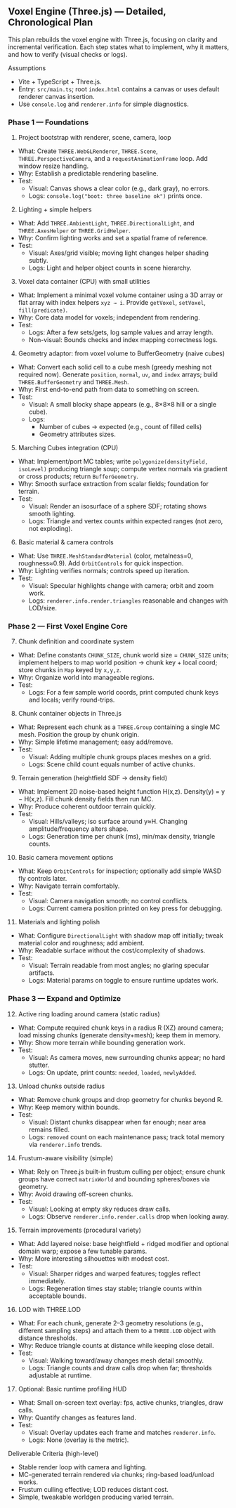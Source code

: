 ## Voxel Engine (Three.js) — Detailed, Chronological Plan

This plan rebuilds the voxel engine with Three.js, focusing on clarity and incremental verification. Each step states what to implement, why it matters, and how to verify (visual checks or logs).

Assumptions

- Vite + TypeScript + Three.js.
- Entry: `src/main.ts`; root `index.html` contains a canvas or uses default renderer canvas insertion.
- Use `console.log` and `renderer.info` for simple diagnostics.

### Phase 1 — Foundations

1. Project bootstrap with renderer, scene, camera, loop

- What: Create `THREE.WebGLRenderer`, `THREE.Scene`, `THREE.PerspectiveCamera`, and a `requestAnimationFrame` loop. Add window resize handling.
- Why: Establish a predictable rendering baseline.
- Test:
  - Visual: Canvas shows a clear color (e.g., dark gray), no errors.
  - Logs: `console.log("boot: three baseline ok")` prints once.

2. Lighting + simple helpers

- What: Add `THREE.AmbientLight`, `THREE.DirectionalLight`, and `THREE.AxesHelper` or `THREE.GridHelper`.
- Why: Confirm lighting works and set a spatial frame of reference.
- Test:
  - Visual: Axes/grid visible; moving light changes helper shading subtly.
  - Logs: Light and helper object counts in scene hierarchy.

3. Voxel data container (CPU) with small utilities

- What: Implement a minimal voxel volume container using a 3D array or flat array with index helpers `xyz → i`. Provide `getVoxel`, `setVoxel`, `fill(predicate)`.
- Why: Core data model for voxels; independent from rendering.
- Test:
  - Logs: After a few sets/gets, log sample values and array length.
  - Non-visual: Bounds checks and index mapping correctness logs.

4. Geometry adaptor: from voxel volume to BufferGeometry (naive cubes)

- What: Convert each solid cell to a cube mesh (greedy meshing not required now). Generate `position`, `normal`, `uv`, and `index` arrays; build `THREE.BufferGeometry` and `THREE.Mesh`.
- Why: First end-to-end path from data to something on screen.
- Test:
  - Visual: A small blocky shape appears (e.g., 8×8×8 hill or a single cube).
  - Logs:
    - Number of cubes → expected (e.g., count of filled cells)
    - Geometry attributes sizes.

5. Marching Cubes integration (CPU)

- What: Implement/port MC tables; write `polygonize(densityField, isoLevel)` producing triangle soup; compute vertex normals via gradient or cross products; return `BufferGeometry`.
- Why: Smooth surface extraction from scalar fields; foundation for terrain.
- Test:
  - Visual: Render an isosurface of a sphere SDF; rotating shows smooth lighting.
  - Logs: Triangle and vertex counts within expected ranges (not zero, not exploding).

6. Basic material & camera controls

- What: Use `THREE.MeshStandardMaterial` (color, metalness=0, roughness≈0.9). Add `OrbitControls` for quick inspection.
- Why: Lighting verifies normals; controls speed up iteration.
- Test:
  - Visual: Specular highlights change with camera; orbit and zoom work.
  - Logs: `renderer.info.render.triangles` reasonable and changes with LOD/size.

### Phase 2 — First Voxel Engine Core

7. Chunk definition and coordinate system

- What: Define constants `CHUNK_SIZE`, chunk world size = `CHUNK_SIZE` units; implement helpers to map world position → chunk key + local coord; store chunks in `Map` keyed by `x,y,z`.
- Why: Organize world into manageable regions.
- Test:
  - Logs: For a few sample world coords, print computed chunk keys and locals; verify round-trips.

8. Chunk container objects in Three.js

- What: Represent each chunk as a `THREE.Group` containing a single MC mesh. Position the group by chunk origin.
- Why: Simple lifetime management; easy add/remove.
- Test:
  - Visual: Adding multiple chunk groups places meshes on a grid.
  - Logs: Scene child count equals number of active chunks.

9. Terrain generation (heightfield SDF → density field)

- What: Implement 2D noise-based height function H(x,z). Density(y) = y − H(x,z). Fill chunk density fields then run MC.
- Why: Produce coherent outdoor terrain quickly.
- Test:
  - Visual: Hills/valleys; iso surface around y≈H. Changing amplitude/frequency alters shape.
  - Logs: Generation time per chunk (ms), min/max density, triangle counts.

10. Basic camera movement options

- What: Keep `OrbitControls` for inspection; optionally add simple WASD fly controls later.
- Why: Navigate terrain comfortably.
- Test:
  - Visual: Camera navigation smooth; no control conflicts.
  - Logs: Current camera position printed on key press for debugging.

11. Materials and lighting polish

- What: Configure `DirectionalLight` with shadow map off initially; tweak material color and roughness; add ambient.
- Why: Readable surface without the cost/complexity of shadows.
- Test:
  - Visual: Terrain readable from most angles; no glaring specular artifacts.
  - Logs: Material params on toggle to ensure runtime updates work.

### Phase 3 — Expand and Optimize

12. Active ring loading around camera (static radius)

- What: Compute required chunk keys in a radius R (XZ) around camera; load missing chunks (generate density+mesh); keep them in memory.
- Why: Show more terrain while bounding generation work.
- Test:
  - Visual: As camera moves, new surrounding chunks appear; no hard stutter.
  - Logs: On update, print counts: `needed`, `loaded`, `newlyAdded`.

13. Unload chunks outside radius

- What: Remove chunk groups and drop geometry for chunks beyond R.
- Why: Keep memory within bounds.
- Test:
  - Visual: Distant chunks disappear when far enough; near area remains filled.
  - Logs: `removed` count on each maintenance pass; track total memory via `renderer.info` trends.

14. Frustum-aware visibility (simple)

- What: Rely on Three.js built-in frustum culling per object; ensure chunk groups have correct `matrixWorld` and bounding spheres/boxes via geometry.
- Why: Avoid drawing off-screen chunks.
- Test:
  - Visual: Looking at empty sky reduces draw calls.
  - Logs: Observe `renderer.info.render.calls` drop when looking away.

15. Terrain improvements (procedural variety)

- What: Add layered noise: base heightfield + ridged modifier and optional domain warp; expose a few tunable params.
- Why: More interesting silhouettes with modest cost.
- Test:
  - Visual: Sharper ridges and warped features; toggles reflect immediately.
  - Logs: Regeneration times stay stable; triangle counts within acceptable bounds.

16. LOD with THREE.LOD

- What: For each chunk, generate 2–3 geometry resolutions (e.g., different sampling steps) and attach them to a `THREE.LOD` object with distance thresholds.
- Why: Reduce triangle counts at distance while keeping close detail.
- Test:
  - Visual: Walking toward/away changes mesh detail smoothly.
  - Logs: Triangle counts and draw calls drop when far; thresholds adjustable at runtime.

17. Optional: Basic runtime profiling HUD

- What: Small on-screen text overlay: fps, active chunks, triangles, draw calls.
- Why: Quantify changes as features land.
- Test:
  - Visual: Overlay updates each frame and matches `renderer.info`.
  - Logs: None (overlay is the metric).

Deliverable Criteria (high-level)

- Stable render loop with camera and lighting.
- MC-generated terrain rendered via chunks; ring-based load/unload works.
- Frustum culling effective; LOD reduces distant cost.
- Simple, tweakable worldgen producing varied terrain.
